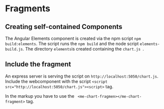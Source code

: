 # Fragments

## Creating self-contained Components      
The Angular Elements component is created via the npm script `npm build:elements`. 
The script runs the `npm build` and the node script `elements-build.js`. The directory `elements`is created containing the `chart.js
`. 

## Include the fragment
An express server is serving the script on ``http://localhost:5050/chart.js``.   Include the webcomponent with the script
``<script src="http://localhost:5050/chart.js"><script>`` tag. 

In the markup you have to use the `` <me-chart-fragmen></me-chart-fragment>`` tag.
